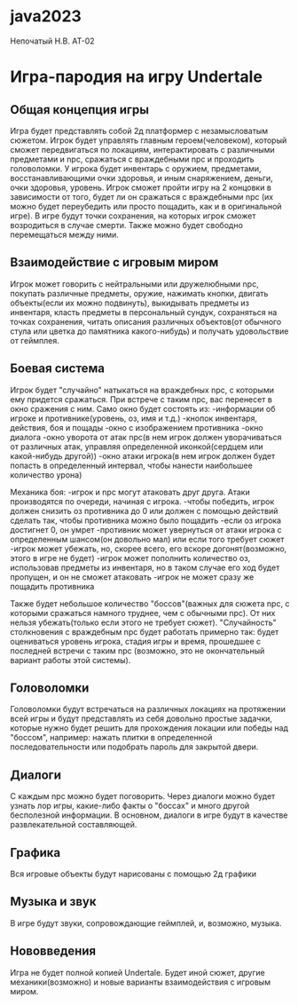 # java2023
Непочатый Н.В. АТ-02

# Игра-пародия на игру Undertale
## Общая концепция игры
Игра будет представлять собой 2д платформер с незамысловатым сюжетом. Игрок будет управлять главным героем(человеком), который сможет передвигаться по локациям, интерактировать с различными предметами и npc, сражаться с враждебными npc и проходить головоломки.
У игрока будет инвентарь с оружием, предметами, восстанавливающими очки здоровья, и иным снаряжением, деньги, очки здоровья, уровень. Игрок сможет пройти игру на 2 концовки в зависимости от того, будет ли он сражаться с враждебными npc (их можно будет переубедить или просто пощадить, как и в оригинальной игре).
В игре будут точки сохранения, на которых игрок сможет возродиться в случае смерти. Также можно будет свободно перемещаться между ними.

## Взаимодействие с игровым миром
Игрок может говорить с нейтральными или дружелюбными npc, покупать различные предметы, оружие, нажимать кнопки, двигать объекты(если их можно подвинуть), выкидывать предметы из инвентаря, класть предметы в персональный сундук, сохраняться на точках сохранения, читать описания различных объектов(от обычного стула или цветка до памятника какого-нибудь) и получать удовольствие от геймплея.

## Боевая система
Игрок будет "случайно" натыкаться на враждебных npc, с которыми ему придется сражаться. При встрече с таким npc, вас перенесет в окно сражения с ним. 
Само окно будет состоять из:
-информации об игроке и противнике(уровень, оз, имя и т.д.)
-кнопок инвентаря, действия, боя и пощады
-окно с изображением противника
-окно диалога
-окно уворота от атак npc(в нем игрок должен уворачиваться от различных атак, управляя определенной иконкой(сердцем или какой-нибудь другой))
-окно атаки игрока(в нем игрок должен будет попасть в определенный интервал, чтобы нанести наибольшее количество урона)

Механика боя:
-игрок и npc могут атаковать друг друга. Атаки производятся по очереди, начиная с игрока.
-чтобы победить, игрок должен снизить оз противника до 0 или должен с помощью действий сделать так, чтобы противника можно было пощадить
-если оз игрока достигнет 0, он умрет
-противник может увернуться от атаки игрока с определенным шансом(он довольно мал) или если того требует сюжет
-игрок может убежать, но, скорее всего, его вскоре догонят(возможно, этого в игре не будет)
-игрок может пополнить количество оз, использовав предметы из инвентаря, но в таком случае его ход будет пропущен, и он не сможет атаковать
-игрок не может сразу же пощадить противника

Также будет небольшое количество "боссов"(важных для сюжета npc, с которыми сражаться намного труднее, чем с обычными npc). От них нельзя убежать(только если этого не требует сюжет).
"Случайность" столкновения с враждебным npc будет работать примерно так: будет оцениваться уровень игрока, стадия игры и время, прошедшее с последней встречи с таким npc (возможно, это не окончательный вариант работы этой системы).

## Головоломки
Головоломки будут встречаться на различных локациях на протяжении всей игры и будут представлять из себя довольно простые задачки, которые нужно будет решить для прохождения локации или победы над "боссом", например: нажать плитки в определенной последовательности или подобрать пароль для закрытой двери.

## Диалоги
С каждым npc можно будет поговорить. Через диалоги можно будет узнать лор игры, какие-либо факты о "боссах" и много другой бесполезной информации. В основном, диалоги в игре будут в качестве развлекательной составляющей.

## Графика
Вся игровые объекты будут нарисованы с помощью 2д графики

## Музыка и звук
В игре будут звуки, сопровождающие геймплей, и, возможно, музыка.

## Нововведения
Игра не будет полной копией Undertale. Будет иной сюжет, другие механики(возможно) и новые варианты взаимодействия с игровым миром.
